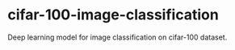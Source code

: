 # cifar-100-image-classification
 Deep learning model for image classification on cifar-100 dataset.
